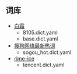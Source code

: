 ## 词库

- [白霜](https://github.com/gaboolic/rime-frost/tree/master)
    - 8105.dict.yaml
    - base.dict.yaml
- [搜狗网络最新热词](https://pinyin.sogou.com/dict/detail/index/4)
    - sogou_hot.dict.yaml
- [rime-ice](https://github.com/iDvel/rime-ice)
    - tencent.dict.yaml
